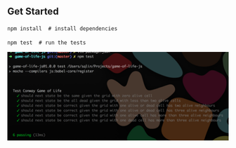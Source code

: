 ## Get Started

```
npm install  # install dependencies

npm test  # run the tests
```

![](img/test_result.png)


